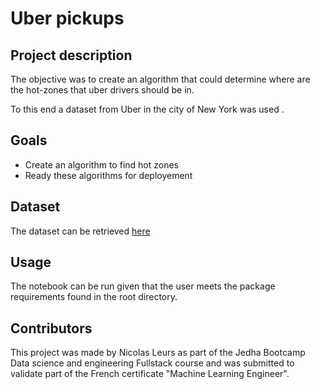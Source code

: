 # Uber pickups

## Project description
The objective was to create an algorithm that could determine where are the hot-zones that uber drivers should be in.

To this end a dataset from Uber in the city of New York was used .

## Goals

- Create an algorithm to find hot zones
- Ready these algorithms for deployement


## Dataset
The dataset can be retrieved [here](https://full-stack-bigdata-datasets.s3.eu-west-3.amazonaws.com/Machine+Learning+non+Supervis%C3%A9/Projects/uber-trip-data.zip)


## Usage
The notebook can be run given that the user meets the package requirements found in the root directory.

## Contributors

This project was made by Nicolas Leurs as part of the Jedha Bootcamp Data science and engineering Fullstack course and was submitted to validate part of the French certificate "Machine Learning Engineer".


